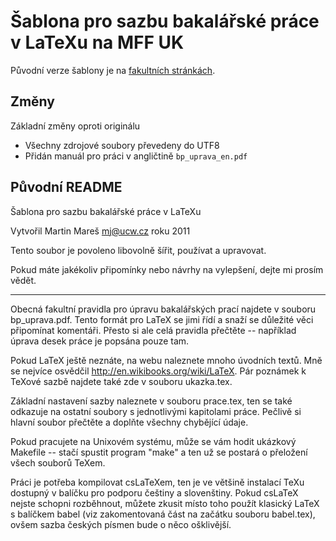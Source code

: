 Šablona pro sazbu bakalářské práce v LaTeXu na MFF UK
=============

Původní verze šablony je na [fakultních stránkách](http://www.mff.cuni.cz/studium/bcmgr/prace/bp_sablona.htm).

Změny
------------

Základní změny oproti originálu

* Všechny zdrojové soubory převedeny do UTF8
* Přidán manuál pro práci v angličtině `bp_uprava_en.pdf`

Původní README
------------

Šablona pro sazbu bakalářské práce v LaTeXu

Vytvořil Martin Mareš <mj@ucw.cz> roku 2011

Tento soubor je povoleno libovolně šířit, používat a upravovat.

Pokud máte jakékoliv připomínky nebo návrhy na vylepšení, dejte mi prosím vědět.

---------------------------------------

Obecná fakultní pravidla pro úpravu bakalářských prací najdete v souboru
bp_uprava.pdf. Tento formát pro LaTeX se jimi řídí a snaží se důležité věci
připomínat komentáři. Přesto si ale celá pravidla přečtěte -- například úprava
desek práce je popsána pouze tam.

Pokud LaTeX ještě neznáte, na webu naleznete mnoho úvodních textů.
Mně se nejvíce osvědčil http://en.wikibooks.org/wiki/LaTeX. Pár poznámek
k TeXové sazbě najdete také zde v souboru ukazka.tex.

Základní nastavení sazby naleznete v souboru prace.tex, ten se také
odkazuje na ostatní soubory s jednotlivými kapitolami práce. Pečlivě
si hlavní soubor přečtěte a doplňte všechny chybějící údaje.

Pokud pracujete na Unixovém systému, může se vám hodit ukázkový Makefile --
stačí spustit program "make" a ten už se postará o přeložení všech souborů
TeXem.

Práci je potřeba kompilovat csLaTeXem, ten je ve většině instalací TeXu
dostupný v balíčku pro podporu češtiny a slovenštiny. Pokud csLaTeX nejste
schopni rozběhnout, můžete zkusit místo toho použít klasický LaTeX s balíčkem
babel (viz zakomentovaná část na začátku souboru babel.tex), ovšem sazba českých
písmen bude o něco ošklivější.
